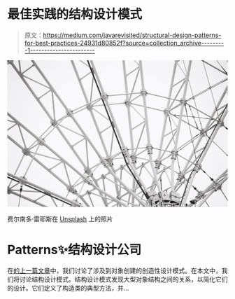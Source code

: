 # 最佳实践的结构设计模式

> 原文：<https://medium.com/javarevisited/structural-design-patterns-for-best-practices-24931d80852f?source=collection_archive---------1----------------------->

[![](img/efcb9b1bea121378918a36a5924b8d0d.png)](https://www.java67.com/2022/03/top-5-free-courses-to-learn-design.html)

费尔南多·雷耶斯在 [Unsplash](https://unsplash.com?utm_source=medium&utm_medium=referral) 上的照片

# Patterns✨结构设计公司

在[的上一篇文章](/javarevisited/software-design-patterns-for-best-practices-b796fb255ab9)中，我们讨论了涉及到对象创建的创造性设计模式。在本文中，我们将讨论结构设计模式。结构设计模式发现大型对象结构之间的关系，以简化它们的设计。它们定义了构造类的典型方法，并…